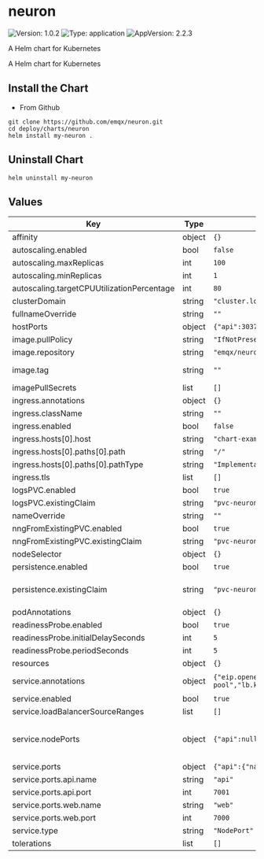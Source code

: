 # neuron

![Version: 1.0.2](https://img.shields.io/badge/Version-1.0.2-informational?style=flat-square) ![Type: application](https://img.shields.io/badge/Type-application-informational?style=flat-square) ![AppVersion: 2.2.3](https://img.shields.io/badge/AppVersion-2.2.3-informational?style=flat-square)

A Helm chart for Kubernetes

A Helm chart for Kubernetes

## Install the Chart

- From Github
```
git clone https://github.com/emqx/neuron.git
cd deploy/charts/neuron
helm install my-neuron .
```

## Uninstall Chart
```
helm uninstall my-neuron
```

## Values

| Key | Type | Default | Description |
|-----|------|---------|-------------|
| affinity | object | `{}` |  |
| autoscaling.enabled | bool | `false` |  |
| autoscaling.maxReplicas | int | `100` |  |
| autoscaling.minReplicas | int | `1` |  |
| autoscaling.targetCPUUtilizationPercentage | int | `80` |  |
| clusterDomain | string | `"cluster.local"` | Kubernetes Cluster Domain |
| fullnameOverride | string | `""` |  |
| hostPorts | object | `{"api":30371,"enabled":false,"web":30370}` | only for kubeedge deployment |
| image.pullPolicy | string | `"IfNotPresent"` |  |
| image.repository | string | `"emqx/neuron"` |  |
| image.tag | string | `""` | Overrides the image tag whose default is the chart appVersion. |
| imagePullSecrets | list | `[]` |  |
| ingress.annotations | object | `{}` |  |
| ingress.className | string | `""` |  |
| ingress.enabled | bool | `false` |  |
| ingress.hosts[0].host | string | `"chart-example.local"` |  |
| ingress.hosts[0].paths[0].path | string | `"/"` |  |
| ingress.hosts[0].paths[0].pathType | string | `"ImplementationSpecific"` |  |
| ingress.tls | list | `[]` |  |
| logsPVC.enabled | bool | `true` |  |
| logsPVC.existingClaim | string | `"pvc-neuron-logs"` |  |
| nameOverride | string | `""` |  |
| nngFromExistingPVC.enabled | bool | `true` |  |
| nngFromExistingPVC.existingClaim | string | `"pvc-neuron-tmp"` |  |
| nodeSelector | object | `{}` |  |
| persistence.enabled | bool | `true` |  |
| persistence.existingClaim | string | `"pvc-neuron-data"` | Existing PersistentVolumeClaims The value is evaluated as a template So, for example, the name can depend on .Release or .Chart |
| podAnnotations | object | `{}` |  |
| readinessProbe.enabled | bool | `true` |  |
| readinessProbe.initialDelaySeconds | int | `5` |  |
| readinessProbe.periodSeconds | int | `5` |  |
| resources | object | `{}` |  |
| service.annotations | object | `{"eip.openelb.kubesphere.io/v1alpha2":"eip-pool","lb.kubesphere.io/v1alpha1":"openelb","protocol.openelb.kubesphere.io/v1alpha1":"layer2"}` | Provide any additional annotations which may be required. Evaluated as a template |
| service.enabled | bool | `true` |  |
| service.loadBalancerSourceRanges | list | `[]` | loadBalancerSourceRanges: - 10.10.10.0/24  |
| service.nodePorts | object | `{"api":null,"web":null}` | Specify the nodePort(s) value for the LoadBalancer and NodePort service types. ref: https://kubernetes.io/docs/concepts/services-networking/service/#type-nodeport |
| service.ports | object | `{"api":{"name":"api","port":7001},"web":{"name":"web","port":7000}}` | Service ports |
| service.ports.api.name | string | `"api"` | Neuron API port name |
| service.ports.api.port | int | `7001` | Neuron API port |
| service.ports.web.name | string | `"web"` | Neuron Dashboard port name |
| service.ports.web.port | int | `7000` | Neuron Dashboard port |
| service.type | string | `"NodePort"` |  |
| tolerations | list | `[]` |  |